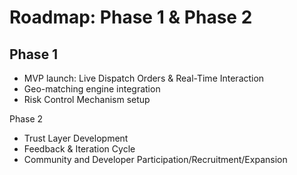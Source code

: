 # Roadmap: Phase 1 & Phase 2

## Phase 1
- MVP launch: Live Dispatch Orders & Real-Time Interaction
- Geo-matching engine integration
- Risk Control Mechanism setup

Phase 2  
- Trust Layer Development  
- Feedback & Iteration Cycle  
- Community and Developer Participation/Recruitment/Expansion
